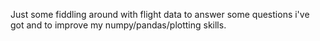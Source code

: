 Just some fiddling around with flight data to answer some questions i've got and to improve my numpy/pandas/plotting skills.